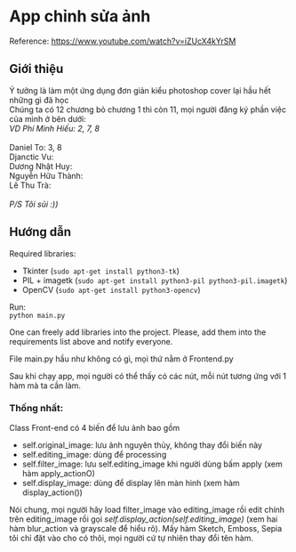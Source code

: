 # App chỉnh sửa ảnh

Reference: https://www.youtube.com/watch?v=iZUcX4kYrSM

## Giới thiệu
Ý tưởng là làm một ứng dụng đơn giản kiểu photoshop cover lại hầu hết những gì đã học <br>
Chúng ta có 12 chương bỏ chương 1 thì còn 11, mọi người đăng ký phần việc của mình ở bên dưới:<br>
*VD Phí Minh Hiếu: 2, 7, 8* <br><br>
Daniel To:  3, 8<br>
Djanctic Vu:  <br>
Dương Nhật Huy:  <br>
Nguyễn Hữu Thành:  <br>
Lê Thu Trà:  <br><br>
*P/S Tôi sủi :))*

## Hướng dẫn

Required libraries:

- Tkinter (`sudo apt-get install python3-tk`)
- PIL + imagetk (`sudo apt-get install python3-pil python3-pil.imagetk`)
- OpenCV (`sudo apt-get install python3-opencv`)

Run:<br>
`python main.py`

One can freely add libraries into the project. Please, add them into the requirements list above and notify everyone.

File main.py hầu như không có gì, mọi thứ nằm ở Frontend.py<br>

Sau khi chạy app, mọi người có thể thấy có các nút, mỗi nút tương ứng với 1 hàm mà ta cần làm.

### Thống nhất:<br>
Class Front-end có 4 biến để lưu ảnh bao gồm 
* self.original_image: lưu ảnh nguyên thủy, không thay đổi biến này
* self.editing_image: dùng để processing
* self.filter_image: lưu self.editing_image khi người dùng bấm apply (xem hàm apply_actionO)
* self.display_image: dùng để display lên màn hình (xem hàm display_action())

Nói chung, mọi người hãy load filter_image vào editing_image rồi edit chính trên editing_image rồi gọi *self.display_action(self.editing_image)* (xem hai hàm blur_action và grayscale để hiểu rõ). Mấy hàm Sketch, Emboss, Sepia tôi chỉ đặt vào cho có thôi, mọi người cứ tự nhiên thay đổi tên hàm.